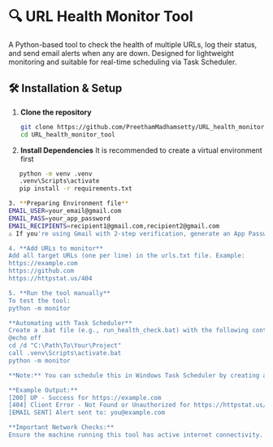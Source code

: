 # 🔍 URL Health Monitor Tool

A Python-based tool to check the health of multiple URLs, log their status, and send email alerts when any are down. Designed for lightweight monitoring and suitable for real-time scheduling via Task Scheduler.

## 🛠️ Installation & Setup

1. **Clone the repository**  
   ```bash
   git clone https://github.com/PreethamMadhamsetty/URL_health_monitor_tool.git
   cd URL_health_monitor_tool
   
2. **Install Dependencies**
It is recommended to create a virtual environment first
```bash
   python -m venv .venv
   .venv\Scripts\activate
   pip install -r requirements.txt

3. **Preparing Environment file**
EMAIL_USER=your_email@gmail.com
EMAIL_PASS=your_app_password
EMAIL_RECIPIENTS=recipient1@gmail.com,recipient2@gmail.com
⚠️ If you're using Gmail with 2-step verification, generate an App Password from your Google account.

4. **Add URLs to monitor**
Add all target URLs (one per line) in the urls.txt file. Example:
https://example.com
https://github.com
https://httpstat.us/404

5. **Run the tool manually**
To test the tool:
python -m monitor

**Automating with Task Scheduler**
Create a .bat file (e.g., run_health_check.bat) with the following content:
@echo off
cd /d "C:\Path\To\Your\Project"
call .venv\Scripts\activate.bat
python -m monitor

**Note:** You can schedule this in Windows Task Scheduler by creating a new task and setting the execution time and the path to this .bat file.

**Example Output:**
[200] UP - Success for https://example.com
[404] Client Error - Not Found or Unauthorized for https://httpstat.us/404
[EMAIL SENT] Alert sent to: you@example.com

**Important Network Checks:**
Ensure the machine running this tool has active internet connectivity. The URLs you want to monitor must be accessible from this server, and any firewalls or network security groups should allow outbound HTTP/HTTPS traffic to those endpoints.




